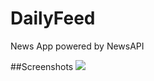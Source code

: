 # DailyFeed
News App powered by NewsAPI

##Screenshots
<img src="app/src/main/assets/newsapi_screenshot.jpg">
